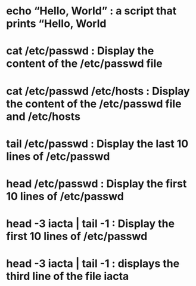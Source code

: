 # echo “Hello, World” : a script that prints “Hello, World
# cat /etc/passwd : Display the content of the /etc/passwd file
# cat /etc/passwd /etc/hosts : Display the content of the /etc/passwd file and /etc/hosts
# tail /etc/passwd : Display the last 10 lines of /etc/passwd
# head /etc/passwd : Display the first 10 lines of /etc/passwd
# head -3 iacta | tail -1 : Display the first 10 lines of /etc/passwd
# head -3 iacta | tail -1 : displays the third line of the file iacta
